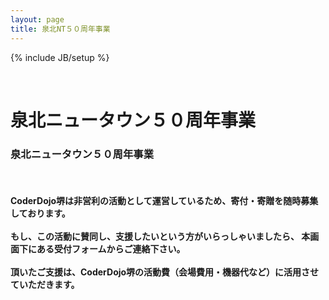 ```yaml
---
layout: page
title: 泉北NT５０周年事業
---
```

{% include JB/setup %}

<!-- タイトル -->
<div class="row coderdojobgcolor-base2">
    <div class="col-xs-1 col-sm-1 col-md-2 col-lg-2"></div>
    <div class="col-xs-12 col-sm-12 col-md-8 col-lg-8 text-center">
        <br>
        <span class="visible-sm visible-md visible-lg">
            <h1>
            <span class="heading-r">泉北ニュータウン５０周年事業</span>
            <span class="heading-r-re "></span>
            </h1>
        </span>
        <span class="visible-xs">
            <h3>
            <span class="heading-r">泉北ニュータウン５０周年事業</span>
            <span class="heading-r-re "></span>
            </h3>
        </span>
    </div>
    <div class="col-xs-1 col-sm-1 col-md-2 col-lg-2"></div>
</div>

<div class="row coderdojobgcolor-base2">
    <div class="col-xs-1 col-sm-1 col-md-2 col-lg-2"></div>
    <div class="col-xs-12 col-sm-12 col-md-8 col-lg-8 text-center">
        <br>
        <h4 class="alignment-text-r">
            CoderDojo堺は非営利の活動として運営しているため、寄付・寄贈を随時募集しております。<br>
            <br>
            もし、この活動に賛同し、支援したいという方がいらっしゃいましたら、
            本画面下にある受付フォームからご連絡下さい。<br>
            <br>
            頂いたご支援は、CoderDojo堺の活動費（会場費用・機器代など）に活用させていただきます。
        </h4>
        <br>
  </div>
  <div class="col-xs-1 col-sm-1 col-md-2 col-lg-2"></div>
</div>
